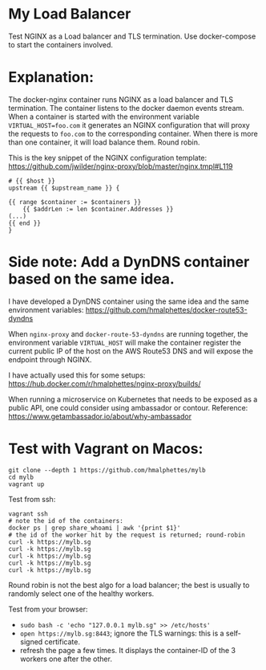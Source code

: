 My Load Balancer
================

Test NGINX as a Load balancer and TLS termination.
Use docker-compose to start the containers involved.

Explanation:
============
The docker-nginx container runs NGINX as a load balancer and TLS termination.
The container listens to the docker daemon events stream.
When a container is started with the environment variable `VIRTUAL_HOST=foo.com` it generates an NGINX configuration that will proxy the requests to `foo.com` to the corresponding container.
When there is more than one container, it will load balance them. Round robin.

This is the key snippet of the NGINX configuration template:
https://github.com/jwilder/nginx-proxy/blob/master/nginx.tmpl#L119
```
# {{ $host }}
upstream {{ $upstream_name }} {

{{ range $container := $containers }}
	{{ $addrLen := len $container.Addresses }}
(...)
{{ end }}
}
```

Side note: Add a DynDNS container based on the same idea.
==========================================================
I have developed a DynDNS container using the same idea and the same environment variables: https://github.com/hmalphettes/docker-route53-dyndns

When `nginx-proxy` and `docker-route-53-dyndns` are running together, the environment variable `VIRTUAL_HOST` will make the container register the current public IP of the host on the AWS Route53 DNS and will expose the endpoint through NGINX.

I have actually used this for some setups: https://hub.docker.com/r/hmalphettes/nginx-proxy/builds/

When running a microservice on Kubernetes that needs to be exposed as a public API, one could consider using ambassador or contour.
Reference: https://www.getambassador.io/about/why-ambassador

Test with Vagrant on Macos:
===========================
```
git clone --depth 1 https://github.com/hmalphettes/mylb
cd mylb
vagrant up
```

Test from ssh:
```
vagrant ssh
# note the id of the containers:
docker ps | grep share_whoami | awk '{print $1}'
# the id of the worker hit by the request is returned; round-robin
curl -k https://mylb.sg
curl -k https://mylb.sg
curl -k https://mylb.sg
curl -k https://mylb.sg
curl -k https://mylb.sg
```
Round robin is not the best algo for a load balancer; the best is usually to randomly select one of the healthy workers.

Test from your browser:
- `sudo bash -c 'echo "127.0.0.1 mylb.sg" >> /etc/hosts'`
- `open https://mylb.sg:8443`; ignore the TLS warnings: this is a self-signed certificate.
- refresh the page a few times. It displays the container-ID of the 3 workers one after the other.



